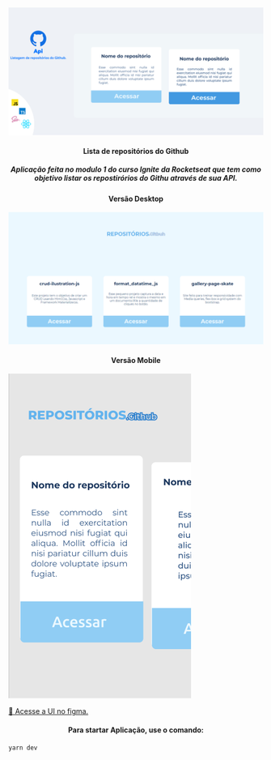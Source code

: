 
  <img alt="banner" title="banner" src="src/assets/banner.png" />
<h4 align="center">Lista de repositórios do Github</h4>

<h5 align="center">Aplicação feita no modulo 1 do curso Ignite da Rocketseat que tem como objetivo listar os repostirórios do Githu através de sua API.</h5>
<h4 align="center">Versão Desktop</h4>
  <img alt="banner-desktop" title="banner-desktop" src="src/assets/desktop.png" />
<h4 align="center">Versão Mobile</h4>
  <img alt="banner-mobile" title="banner-mobile" src="src/assets/mobile.png" />
  
 <a href="https://www.figma.com/file/dIZPFDNZEcNrm7OXWeubrJ/UI---PROJECTS?node-id=0%3A1">🔗 Acesse a UI no figma.</a>

<h4 align="center">Para startar Aplicação, use o comando:</h4>

```
yarn dev
```
